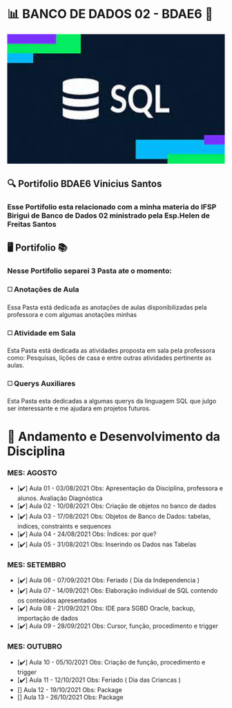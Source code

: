 # :bar_chart: BANCO DE DADOS 02 - BDAE6 :minidisc:	
<img src="https://github.com/ViniciusKanh/Portifolio_BDAE6_ViniciusSantos/blob/main/imgs/CAPA.gif" width="600" height="300" />


## :mag: Portifolio BDAE6 Vinicius Santos
### Esse Portifolio esta relacionado com a minha materia do IFSP Birigui de Banco de Dados 02 ministrado pela Esp.Helen de Freitas Santos

## :desktop_computer: Portifolio :books:

### Nesse Portifolio separei 3 Pasta ate o momento:

### :white_medium_square: Anotações de Aula
  Essa Pasta está dedicada as anotações de aulas disponibilizadas pela professora e com algumas anotações minhas 
  
### :white_medium_square: Atividade em Sala
   Esta Pasta está dedicada as atividades proposta em sala pela professora como: Pesquisas, lições de casa e entre outras atividades pertinente as aulas.
   
### :white_medium_square: Querys Auxiliares
  Esta Pasta esta dedicadas a algumas querys da linguagem SQL que julgo ser interessante e me ajudara em projetos futuros.
  
# :large_orange_diamond: Andamento e Desenvolvimento da Disciplina 

###  MES: AGOSTO

- [:heavy_check_mark:] Aula 01 - 03/08/2021 Obs: 	Apresentação da Disciplina, professora e alunos. Avaliação Diagnóstica
- [:heavy_check_mark:] Aula 02 - 10/08/2021 Obs:  Criação de objetos no banco de dados
- [:heavy_check_mark:] Aula 03 - 17/08/2021 Obs:  Objetos de Banco de Dados: tabelas, indices, constraints e sequences
- [:heavy_check_mark:] Aula 04 - 24/08/2021 Obs:  Índices: por que?
- [:heavy_check_mark:] Aula 05 - 31/08/2021 Obs:  Inserindo os Dados nas Tabelas

###  MES: SETEMBRO

- [:heavy_check_mark:] Aula 06 - 07/09/2021 Obs: Feriado ( Dia da Independencia )
- [:heavy_check_mark:] Aula 07 - 14/09/2021 Obs: Elaboração individual de SQL contendo os conteúdos apresentados
- [:heavy_check_mark:] Aula 08 - 21/09/2021 Obs: IDE para SGBD Oracle, backup, importação de dados
- [:heavy_check_mark:] Aula 09 - 28/09/2021 Obs: Cursor, função, procedimento e trigger

###  MES: OUTUBRO

- [:heavy_check_mark:] Aula 10 - 05/10/2021 Obs: Criação de função, procedimento e trigger
- [:heavy_check_mark:] Aula 11 - 12/10/2021 Obs: Feriado ( Dia das Criancas )
- [] Aula 12 - 19/10/2021 Obs: Package
- [] Aula 13 - 26/10/2021 Obs: Package


